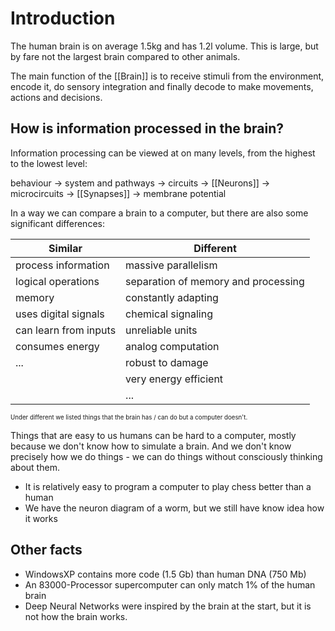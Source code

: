 # Introduction
The human brain is on average 1.5kg and has 1.2l volume. This is large, but by fare not the largest brain compared to other animals.

The main function of the [[Brain]] is to receive stimuli from the environment, encode it, do sensory integration and finally decode to make movements, actions and decisions. 

## How is information processed in the brain?
Information processing can be viewed at on many levels, from the highest to the lowest level:

behaviour -> system and pathways -> circuits -> [[Neurons]] -> microcircuits -> [[Synapses]] -> membrane potential

In a way we can compare a brain to a computer, but there are also some significant differences:

| Similar               | Different                           |
| --------------------- | ----------------------------------- |
| process information   | massive parallelism                 |
| logical operations    | separation of memory and processing |
| memory                | constantly adapting                 |
| uses digital signals  | chemical signaling                  |
| can learn from inputs | unreliable units                    |
| consumes energy       | analog computation                  |
| ...                   | robust to damage                    |
|                       | very energy efficient               |
|                       | ...                                 |

<sup><sub>Under different we listed things that the brain has / can do but a computer doesn't.</sub></sup>

Things that are easy to us humans can be hard to a computer, mostly because we don't know how to simulate a brain. And we don't know precisely how we do things - we can do things without consciously thinking about them.
- It is relatively easy to program a computer to play chess better than a human
- We have the neuron diagram of a worm, but we still have know idea how it works

## Other facts
- WindowsXP contains more code (1.5 Gb) than human DNA (750 Mb)
- An 83000-Processor supercomputer can only match 1% of the human brain
- Deep Neural Networks were inspired by the brain at the start, but it is not how the brain works.
